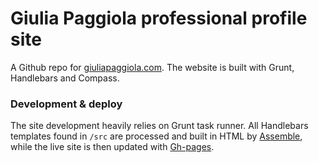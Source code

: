 # Giulia Paggiola professional profile site

A Github repo for [giuliapaggiola.com](http://giuliapaggiola.com).
The website is built with Grunt, Handlebars and Compass.

### Development & deploy
The site development heavily relies on Grunt task runner.
All Handlebars templates found in `/src` are processed and built in HTML by [Assemble](http://assemble.io/), while the live site is then updated with [Gh-pages](https://github.com/tschaub/grunt-gh-pages).